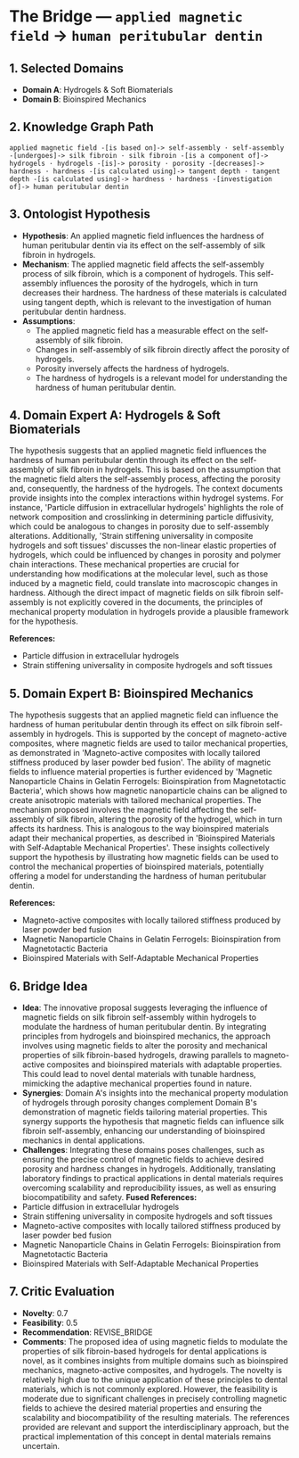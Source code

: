 # The Bridge — `applied magnetic field` → `human peritubular dentin`

## 1. Selected Domains
- **Domain A**: Hydrogels & Soft Biomaterials
- **Domain B**: Bioinspired Mechanics

## 2. Knowledge Graph Path
```
applied magnetic field -[is based on]-> self-assembly · self-assembly -[undergoes]-> silk fibroin · silk fibroin -[is a component of]-> hydrogels · hydrogels -[is]-> porosity · porosity -[decreases]-> hardness · hardness -[is calculated using]-> tangent depth · tangent depth -[is calculated using]-> hardness · hardness -[investigation of]-> human peritubular dentin
```

## 3. Ontologist Hypothesis
- **Hypothesis**: An applied magnetic field influences the hardness of human peritubular dentin via its effect on the self-assembly of silk fibroin in hydrogels.
- **Mechanism**: The applied magnetic field affects the self-assembly process of silk fibroin, which is a component of hydrogels. This self-assembly influences the porosity of the hydrogels, which in turn decreases their hardness. The hardness of these materials is calculated using tangent depth, which is relevant to the investigation of human peritubular dentin hardness.
- **Assumptions**:
  - The applied magnetic field has a measurable effect on the self-assembly of silk fibroin.
  - Changes in self-assembly of silk fibroin directly affect the porosity of hydrogels.
  - Porosity inversely affects the hardness of hydrogels.
  - The hardness of hydrogels is a relevant model for understanding the hardness of human peritubular dentin.

## 4. Domain Expert A: Hydrogels & Soft Biomaterials
The hypothesis suggests that an applied magnetic field influences the hardness of human peritubular dentin through its effect on the self-assembly of silk fibroin in hydrogels. This is based on the assumption that the magnetic field alters the self-assembly process, affecting the porosity and, consequently, the hardness of the hydrogels. The context documents provide insights into the complex interactions within hydrogel systems. For instance, 'Particle diffusion in extracellular hydrogels' highlights the role of network composition and crosslinking in determining particle diffusivity, which could be analogous to changes in porosity due to self-assembly alterations. Additionally, 'Strain stiffening universality in composite hydrogels and soft tissues' discusses the non-linear elastic properties of hydrogels, which could be influenced by changes in porosity and polymer chain interactions. These mechanical properties are crucial for understanding how modifications at the molecular level, such as those induced by a magnetic field, could translate into macroscopic changes in hardness. Although the direct impact of magnetic fields on silk fibroin self-assembly is not explicitly covered in the documents, the principles of mechanical property modulation in hydrogels provide a plausible framework for the hypothesis.

**References:**
- Particle diffusion in extracellular hydrogels
- Strain stiffening universality in composite hydrogels and soft tissues


## 5. Domain Expert B: Bioinspired Mechanics
The hypothesis suggests that an applied magnetic field can influence the hardness of human peritubular dentin through its effect on silk fibroin self-assembly in hydrogels. This is supported by the concept of magneto-active composites, where magnetic fields are used to tailor mechanical properties, as demonstrated in 'Magneto-active composites with locally tailored stiffness produced by laser powder bed fusion'. The ability of magnetic fields to influence material properties is further evidenced by 'Magnetic Nanoparticle Chains in Gelatin Ferrogels: Bioinspiration from Magnetotactic Bacteria', which shows how magnetic nanoparticle chains can be aligned to create anisotropic materials with tailored mechanical properties. The mechanism proposed involves the magnetic field affecting the self-assembly of silk fibroin, altering the porosity of the hydrogel, which in turn affects its hardness. This is analogous to the way bioinspired materials adapt their mechanical properties, as described in 'Bioinspired Materials with Self-Adaptable Mechanical Properties'. These insights collectively support the hypothesis by illustrating how magnetic fields can be used to control the mechanical properties of bioinspired materials, potentially offering a model for understanding the hardness of human peritubular dentin.

**References:**
- Magneto-active composites with locally tailored stiffness produced by laser powder bed fusion
- Magnetic Nanoparticle Chains in Gelatin Ferrogels: Bioinspiration from Magnetotactic Bacteria
- Bioinspired Materials with Self-Adaptable Mechanical Properties


## 6. Bridge Idea
- **Idea**: The innovative proposal suggests leveraging the influence of magnetic fields on silk fibroin self-assembly within hydrogels to modulate the hardness of human peritubular dentin. By integrating principles from hydrogels and bioinspired mechanics, the approach involves using magnetic fields to alter the porosity and mechanical properties of silk fibroin-based hydrogels, drawing parallels to magneto-active composites and bioinspired materials with adaptable properties. This could lead to novel dental materials with tunable hardness, mimicking the adaptive mechanical properties found in nature.
- **Synergies**: Domain A's insights into the mechanical property modulation of hydrogels through porosity changes complement Domain B's demonstration of magnetic fields tailoring material properties. This synergy supports the hypothesis that magnetic fields can influence silk fibroin self-assembly, enhancing our understanding of bioinspired mechanics in dental applications.
- **Challenges**: Integrating these domains poses challenges, such as ensuring the precise control of magnetic fields to achieve desired porosity and hardness changes in hydrogels. Additionally, translating laboratory findings to practical applications in dental materials requires overcoming scalability and reproducibility issues, as well as ensuring biocompatibility and safety.
**Fused References:**
- Particle diffusion in extracellular hydrogels
- Strain stiffening universality in composite hydrogels and soft tissues
- Magneto-active composites with locally tailored stiffness produced by laser powder bed fusion
- Magnetic Nanoparticle Chains in Gelatin Ferrogels: Bioinspiration from Magnetotactic Bacteria
- Bioinspired Materials with Self-Adaptable Mechanical Properties


## 7. Critic Evaluation
- **Novelty**: 0.7
- **Feasibility**: 0.5
- **Recommendation**: REVISE_BRIDGE
- **Comments**: The proposed idea of using magnetic fields to modulate the properties of silk fibroin-based hydrogels for dental applications is novel, as it combines insights from multiple domains such as bioinspired mechanics, magneto-active composites, and hydrogels. The novelty is relatively high due to the unique application of these principles to dental materials, which is not commonly explored. However, the feasibility is moderate due to significant challenges in precisely controlling magnetic fields to achieve the desired material properties and ensuring the scalability and biocompatibility of the resulting materials. The references provided are relevant and support the interdisciplinary approach, but the practical implementation of this concept in dental materials remains uncertain.
